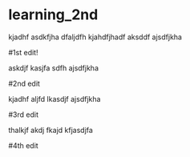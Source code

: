 # learning_2nd
kjadhf
asdkfjha dfaljdfh kjahdfjhadf aksddf ajsdfjkha

#1st edit!


askdjf kasjfa sdfh ajsdfjkha

#2nd edit

kjadhf aljfd lkasdjf ajsdfjkha


#3rd edit

thalkjf akdj fkajd kfjasdjfa
 
#4th edit
